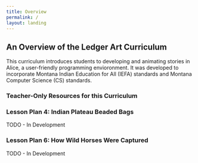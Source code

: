 ```yaml
---
title: Overview
permalink: /
layout: landing
---
```


## An Overview of the Ledger Art Curriculum

This curriculum introduces students to developing and animating stories in Alice, a user-friendly programming envioronment. It was developed to incorporate Montana Indian Education for All (IEFA) standards and Montana Computer Science (CS) standards.


### Teacher-Only Resources for this Curriculum


### Lesson Plan 4: Indian Plateau Beaded Bags
<span class="todo">TODO - In Development</span>

### Lesson Plan 6: How Wild Horses Were Captured
<span class="todo">TODO - In Development</span>
